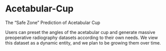 # Acetabular-Cup
The “Safe Zone” Prediction of Acetabular Cup

Users can preset the angles of the acetabular cup and generate massive preoperative radiography datasets according to their own needs. We view this dataset as a dynamic entity, and we plan to be growing them over time.
